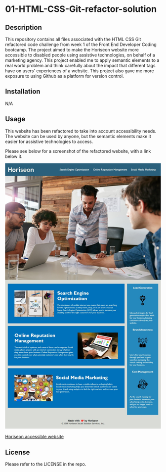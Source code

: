 # 01-HTML-CSS-Git-refactor-solution

## Description

This repository contains all files associated with the HTML CSS Git refactored code challenge from week 1 of the Front End Developer Coding bootcamp. The project aimed to make the Horiseon website more accessible to disabled people using assistive technologies, on behalf of a marketing agency. This project enabled me to apply semantic elements to a real world problem and think carefully about the impact that different tags have on users' experiences of a website. This project also gave me more exposure to using Github as a platform for version control.

## Installation

N/A

## Usage

This website has been refactored to take into account accessibility needs. The website can be used by anyone, but the semantic elements make it easier for assistive technologies to access.

Please see below for a screenshot of the refactored website, with a link below it.

![Horiseon screenshot refactored webpage](Horiseon-screenshot-refactored-webpage.jpeg)

[Horiseon accessible website](https://nwinch1512.github.io/01-HTML-CSS-Git-refactor-solution/ "Visit accessible Horiseon website")

## License

Please refer to the LICENSE in the repo.
